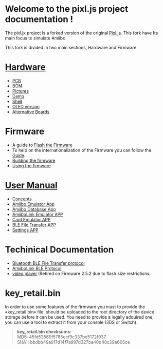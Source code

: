 
# **Welcome to the pixl.js project documentation !**

The pixl.jx project is a forked version of the original [Pixl.js](http://www.espruino.com/Pixl.js). This fork have Its main focus to simulate Amiibo.

This fork is divided in two main sections, Hardware and Firmware


# [Hardware](01-Hardware.md)

- [PCB](01-Hardware.md#PCB)
- [BOM](01-Hardware.md#BOM)
- [Pictures](01-Hardware.md#Pictures)
- [Demo](01-Hardware.md#Demo)
- [Shell](01-Hardware.md#Shell)
- [OLED version](01-Hardware.md#OLED-version) 
- [Alternative Boards](01-Hardware.md#alternative-boards)


# Firmware 

- A guide to [Flash the Firmware](02-Flash-Firmware.md "Flash the Firmware")
- To help on the internationalization of the Firmware you can follow the [Guide](05+5-translation.md).
- [Building the firmware](03-Build-Firmware.md)
- [Using the firmware](04-Using-Firmware.md)


# [User Manual](04-Using-Firmware.md)

- [Concepts](04-Using-Firmware.md/#Firmware-Concepts)
- [Amiibo Emulator App](04-Using-Firmware.md/#Amiibo-Emulator)
- [Amiibo Database App](04-Using-Firmware.md/#Amiibo-Database)
- [AmiiboLink Emulator APP](04-Using-Firmware.md/#AmiiboLink)
- [Card Emulator APP](04-Using-Firmware.md/#CardEmulator)
- [BLE File Transfer APP](04-Using-Firmware.md/#BLE-File-Transfer)
- [Settings APP](04-Using-Firmware.md/#Settings-1)

# Techinical Documentation

- [Bluetooth BLE File Transfer protocol](05+1-ble_protocol.md)
- [AmiiboLink BLE Protocol](05+2-amiibolink_ble.md)
- [video player](05+4-video_player.md) (Retired on Firmware 2.5.2 due to flash size restrictions.


# **key_retail.bin**

In order to use some features of the firmware you must to provide the «key_retail.bin» file, should be uploaded to the root directory of the device storage before it can be used.  You need to provide a legally adquired one, you can use a tool to extract it from your console (3DS or Switch).

>**key_retail.bin checksums:** <br/>
>MD5:	45fd53569f5765eef9c337bd5172f937 <br/>
>SHA1:	bbdbb49a917d14f7a997d327ba40d40c39e606ce<br/>